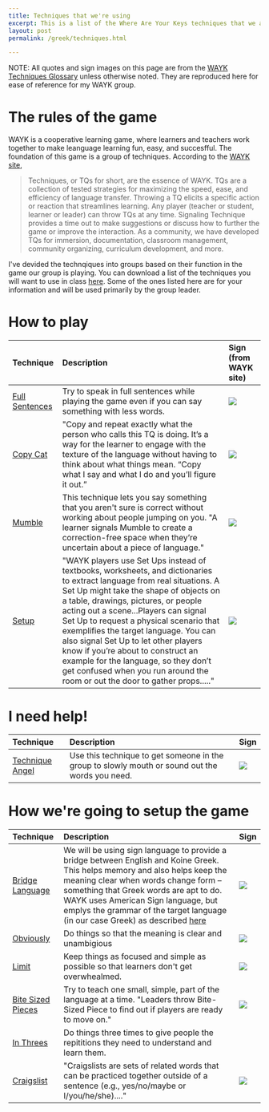 ```yaml
---
title: Techniques that we're using
excerpt: This is a list of the Where Are Your Keys techniques that we are using in our class
layout: post
permalink: /greek/techniques.html

---
```


NOTE: All quotes and sign images on this page are from the [WAYK Techniques Glossary](https://whereareyourkeys.org/technique-glossary/) unless otherwise noted. They are reproduced here for ease of reference for my WAYK group.



# The rules of the game

WAYK is a cooperative learning game, where learners and teachers work together to make leanguage learning fun, easy, and succesfful. The foundation of this game is a group of techniques. According to the [WAYK site](http://whereareyourkeys.org/technique-glossary/#technique), 

> Techniques, or TQs for short, are the essence of WAYK. TQs are a collection of tested strategies for maximizing the speed, ease, and efficiency of language transfer. Throwing a TQ elicits a specific action or reaction that streamlines learning. Any player (teacher or student, learner or leader) can throw TQs at any time. Signaling Technique provides a time out to make suggestions or discuss how to further the game or improve the interaction. As a community, we have developed TQs for immersion, documentation, classroom management, community organizing, curriculum development, and more.

I've devided the technqiques into groups based on their function in the game our group is playing. You can download a list of the techniques you will want to use in class [here](/assets/pdf-techniques-handout.pdf). Some of the ones listed here are for your information and will be used primarily by the group leader.


# How to play

| Technique | Description | Sign (from WAYK site) |
|:--|:--|:--|
[Full Sentences](https://whereareyourkeys.org/tq-full-sentences/) | Try to speak in full sentences while playing the game even if you can say something with less words. | ![](https://whereareyourkeys.org/wp-content/uploads/2014/11/full-sentences.gif) |
|[Copy Cat](https://whereareyourkeys.org/7-copy-cat-the-top-20-wayk-techniques/)| "Copy and repeat exactly what the person who calls this TQ is doing. It’s a way for the learner to engage with the texture of the language without having to think about what things mean. “Copy what I say and what I do and you’ll figure it out.”   | ![](https://whereareyourkeys.org/wp-content/uploads/2014/11/full-sentences.gif) | 
| [Mumble](http://whereareyourkeys.org/technique-glossary/#mumble) | This technique lets you say something that you aren't sure is correct without working about people jumping on you. "A learner signals Mumble to create a correction-free space when they’re uncertain about a piece of language."  | ![](https://whereareyourkeys.org/wp-content/uploads/2014/09/mumble.gif)|
| [Setup](http://whereareyourkeys.org/technique-glossary/#setup) | "WAYK players use Set Ups instead of textbooks, worksheets, and dictionaries to extract language from real situations. A Set Up might take the shape of objects on a table, drawings, pictures, or people acting out a scene...Players can signal Set Up to request a physical scenario that exemplifies the target language. You can also signal Set Up to let other players know if you’re about to construct an example for the language, so they don’t get confused when you run around the room or out the door to gather props....." | ![](https://whereareyourkeys.org/wp-content/uploads/2014/09/set-up.gif)|


# I need help!

| Technique | Description | Sign | 
|:--|:--|:--|
[Technique Angel](https://whereareyourkeys.org/technique-angel/)| Use this technique to get someone in the group to slowly mouth or sound out the words you need.| ![](https://whereareyourkeys.org/wp-content/uploads/2017/10/Talia-Angeling-e1530780554114-225x300.jpg)  |



# How we're going to setup the game

| Technique | Description | Sign | 
|:--|:--|:--|
| [Bridge Language](http://whereareyourkeys.org/technique-glossary/#bridgelanguage) | We will be using sign language to provide a bridge between English and Koine Greek. This helps memory and also helps keep the meaning clear when words change form &ndash; something that Greek words are apt to do. WAYK uses American Sign language, but emplys the grammar of the target language (in our case Greek) as described [here](http://whereareyourkeys.org/technique-glossary/#signlanguage) | ![](https://whereareyourkeys.org/wp-content/uploads/2014/12/bridge-language.gif) | 
| [Obviously](http://whereareyourkeys.org/technique-glossary/#obviously) | Do things so that the meaning is clear and unambigious | ![](https://whereareyourkeys.org/wp-content/uploads/2014/09/obviously.gif) |
| [Limit](http://whereareyourkeys.org/technique-glossary/#limit) | Keep things as focused and simple as possible so that learners don't get overwhealmed. | ![](https://whereareyourkeys.org/wp-content/uploads/2014/09/limit.gif) |
| [Bite Sized Pieces](http://whereareyourkeys.org/technique-glossary/#bitesizedpiece) | Try to teach one small, simple, part of the language at a time. "Leaders throw Bite-Sized Piece to find out if players are ready to move on." | ![](https://whereareyourkeys.org/wp-content/uploads/2014/09/bite-sized-piece.gif) | 
[In Threes](http://whereareyourkeys.org/technique-glossary/#inthrees) | Do things three times to give people the repititions they need to understand and learn them. | |
| [Craigslist](http://whereareyourkeys.org/technique-glossary/#craigslist) | "Craigslists are sets of related words that can be practiced together outside of a sentence (e.g., yes/no/maybe or I/you/he/she)...." | ![](https://whereareyourkeys.org/wp-content/uploads/2014/09/craigs-list.gif) |
